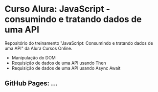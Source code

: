 # Curso Alura: JavaScript - consumindo e tratando dados de uma API
Repositório do treinamento "JavaScript: Consumindo e tratando dados de uma API" da Alura Cursos Online.

- Manipulação do DOM
- Requisição de dados de uma API usando Then
- Requisição de dados de uma API usando Async Await

## GitHub Pages: ... 
